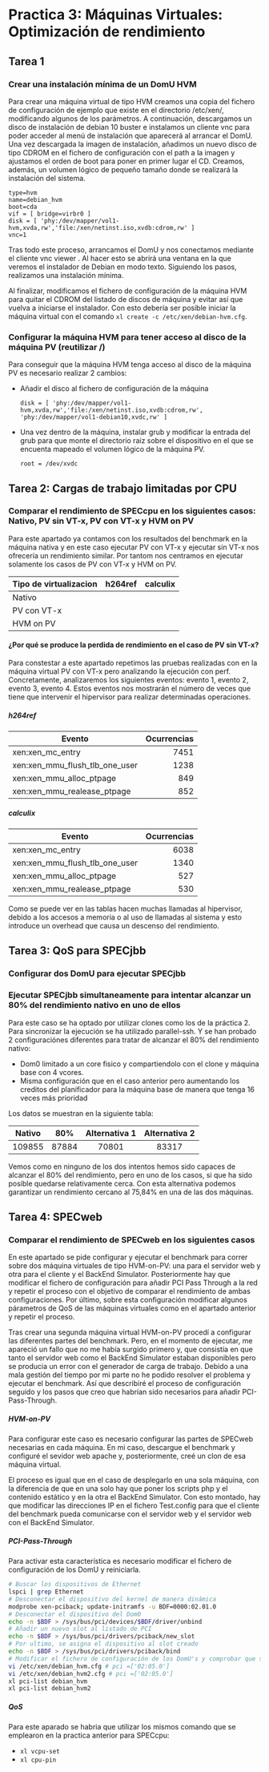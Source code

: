 # Practica 3: Máquinas Virtuales: Optimización de rendimiento

## Tarea 1

### Crear una instalación mínima de un DomU HVM 
Para crear una máquina virtual de tipo HVM creamos una copia del fichero de configuración de ejemplo que existe en el directorio /etc/xen/, modificando algunos de los parámetros. A continuación, descargamos un disco de instalación de debian 10 buster e instalamos un cliente vnc para poder acceder al menú de instalación que aparecerá al arrancar el DomU. Una vez descargada la imagen de instalación, añadimos un nuevo disco de tipo CDROM en el fichero de configuración con el path a la imagen y ajustamos el orden de boot para poner en primer lugar el CD. Creamos, además, un volumen lógico de pequeño tamaño donde se realizará la instalación del sistema.
```
type=hvm
name=debian_hvm
boot=cda
vif = [ bridge=virbr0 ]
disk = [ 'phy:/dev/mapper/vol1-hvm,xvda,rw','file:/xen/netinst.iso,xvdb:cdrom,rw' ]
vnc=1
```

Tras todo este proceso, arrancamos el DomU y nos conectamos mediante el cliente vnc viewer . Al hacer esto se abrirá una ventana en la que veremos el instalador de Debian en modo texto. Siguiendo los pasos, realizamos una instalación mínima.

Al finalizar, modificamos el fichero de configuración de la máquina HVM para quitar el CDROM del listado de discos de máquina y evitar así que vuelva a iniciarse el instalador. Con esto debería ser posible iniciar la máquina virtual con el comando `xl create -c /etc/xen/debian-hvm.cfg`.

### Configurar la máquina HVM para tener acceso al disco de la máquina PV (reutilizar /)

Para conseguir que la máquina HVM tenga acceso al disco de la máquina PV es necesario realizar 2 cambios:
 - Añadir el disco al fichero de configuración de la máquina
    ```
    disk = [ 'phy:/dev/mapper/vol1-hvm,xvda,rw','file:/xen/netinst.iso,xvdb:cdrom,rw', 'phy:/dev/mapper/vol1-debian10,xvdc,rw' ]
    ```
 - Una vez dentro de la máquina, instalar grub y modificar la entrada del grub para que monte el directorio raiz sobre el dispositivo en el que se encuenta mapeado el volumen lógico de la máquina PV.
    ```
    root = /dev/xvdc
    ```
## Tarea 2: Cargas de trabajo limitadas por CPU

### Comparar el rendimiento de SPECcpu en los siguientes casos: Nativo, PV sin VT-x, PV con VT-x y HVM on PV

Para este apartado ya contamos con los resultados del benchmark en la máquina nativa y en este caso ejecutar PV con VT-x y ejecutar sin VT-x nos ofrecería un rendimiento similar. Por tantom nos centramos en ejecutar solamente los casos de PV con VT-x y HVM on PV.

|Tipo de virtualizacion |h264ref |calculix|
|---|---|---|
|Nativo|||
|PV con VT-x|||
|HVM on PV|||

#### ¿Por qué se produce la perdida de rendimiento en el caso de PV sin VT-x?

Para constestar a este apartado repetimos las pruebas realizadas con en la máquina virtual PV con VT-x pero analizando la ejecución con perf. Concretamente, analizaremos los siguientes eventos: evento 1, evento 2, evento 3, evento 4. Estos eventos nos mostrarán el número de veces que tiene que intervenir el hipervisor para realizar determinadas operaciones.

##### h264ref

| Evento | Ocurrencias |
|---|---:|
|xen:xen_mc_entry|7451|
|xen:xen_mmu_flush_tlb_one_user|1238|
|xen:xen_mmu_alloc_ptpage|849|
|xen:xen_mmu_realease_ptpage|852|

##### calculix

| Evento | Ocurrencias |
|---|---:|
|xen:xen_mc_entry|6038|
|xen:xen_mmu_flush_tlb_one_user|1340|
|xen:xen_mmu_alloc_ptpage|527|
|xen:xen_mmu_realease_ptpage|530|

Como se puede ver en las tablas hacen muchas llamadas al hipervisor, debido a los accesos a memoria o al uso de llamadas al sistema y esto introduce un overhead que causa un descenso del rendimiento.

## Tarea 3: QoS para SPECjbb 

### Configurar dos DomU para ejecutar SPECjbb

### Ejecutar SPECjbb simultaneamente para intentar alcanzar un 80% del rendimiento nativo en uno de ellos

Para este caso se ha optado por utilizar clones como los de la práctica 2. Para sincronizar la ejecución se ha utilizado parallel-ssh. Y se han probado 2 configuraciónes diferentes para tratar de alcanzar el 80% del rendimiento nativo:
 - Dom0 limitado a un core fisico y compartiendolo con el clone y máquina base con 4 vcores.
 - Misma configuración que en el caso anterior pero aumentando los creditos del planificador para la máquina base de manera que tenga 16 veces más prioridad

 Los datos se muestran en la siguiente tabla:

| Nativo | 80% | Alternativa 1 | Alternativa 2 |
| :---: | :---: | :---: | :---: |
| 109855 | 87884 | 70801 | 83317 |

Vemos como en ninguno de los dos intentos hemos sido capaces de alcanzar el 80% del rendimiento, pero en uno de los casos, si que ha sido posible quedarse relativamente cerca. Con esta alternativa podemos garantizar un rendimiento cercano al 75,84% en una de las dos máquinas.   

## Tarea 4: SPECweb

### Comparar el rendimiento de SPECweb en los siguientes casos

En este apartado se pide configurar y ejecutar el benchmark para correr sobre dos máquina virtuales de tipo HVM-on-PV: una para el servidor web y otra para el cliente y el BackEnd Simulator. Posteriormente hay que modificar el fichero de configuración para añadir PCI Pass Through a la red y repetir el proceso con el objetivo de comparar el rendimiento de ambas configuraciones. Por último, sobre esta configuración modificar algunos párametros de QoS de las máquinas virtuales como en el apartado anterior y repetir el proceso.

Tras crear una segunda máquina virtual HVM-on-PV procedí a configurar las diferentes partes del benchmark. Pero, en el momento de ejecutar, me apareció un fallo que no me había surgido primero y, que consistía en que tanto el servidor web como el BackEnd Simulator estaban disponibles pero se producia un error con el generador de carga de trabajo. Debido a una mala gestión del tiempo por mi parte no he podido resolver el problema y ejecutar el benchmark. Así que describiré el proceso de configuración seguido y los pasos que creo que habrían sido necesarios para añadir PCI-Pass-Through.

##### HVM-on-PV

Para configurar este caso es necesario configurar las partes de SPECweb necesarias en cada máquina. En mi caso, descargue el benchmark y configuré el sevidor web apache y, posteriormente, creé un clon de esa máquina virtual. 

El proceso es igual que en el caso de desplegarlo en una sola máquina, con la diferencia de que en una solo hay que poner los scripts php y el contenido estático y en la otra el BackEnd Simulator. Con esto montado, hay que modificar las direcciones IP en el fichero Test.config para que el cliente del benchmark pueda comunicarse con el servidor web y el servidor web con el BackEnd Simulator.

##### PCI-Pass-Through

Para activar esta característica es necesario modificar el fichero de configuración de los DomU y reiniciarla.

```sh
# Buscar los dispositivos de Ethernet
lspci | grep Ethernet
# Desconectar el dispositivo del kernel de manera dinámica
modprobe xen-pciback; update-initramfs -u BDF=0000:02.01.0 
# Desconectar el dispositivo del Dom0 
echo -n $BDF > /sys/bus/pci/devices/$BDF/driver/unbind 
# Añadir un nuevo slot al listado de PCI  
echo -n $BDF > /sys/bus/pci/drivers/pciback/new_slot 
# Por ultimo, se asigna el dispositivo al slot creado 
echo -n $BDF > /sys/bus/pci/drivers/pciback/bind
# Modificar el fichero de configuración de los DomU's y comprobar que se han asignado correctamente
vi /etc/xen/debian_hvm.cfg # pci =['02:05.0']
vi /etc/xen/debian_hvm2.cfg # pci =['02:05.0']
xl pci-list debian_hvm
xl pci-list debian_hvm2
```

##### QoS 

Para este aparado se habria que utilizar los mismos comando que se emplearon en la practica anterior para SPECcpu:
- `xl vcpu-set`
- `xl cpu-pin `



